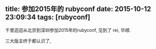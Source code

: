 title: 参加2015年的 rubyconf
date: 2015-10-12 23:09:34
tags: [rubyconf]
---

千里迢迢从北京到深圳参加2015年的rubyconf, 见到了 rei, 华顺.

三大版主终于都认识了,